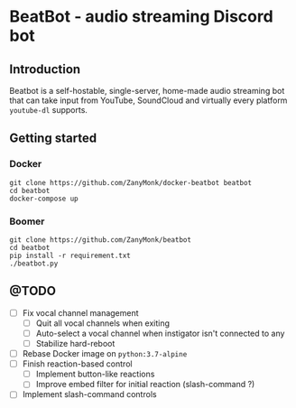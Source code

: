 # BeatBot - audio streaming Discord bot

## Introduction
Beatbot is a self-hostable, single-server, home-made audio streaming bot that can
take input from YouTube, SoundCloud and virtually every platform `youtube-dl` supports.

## Getting started
### Docker
```shell
git clone https://github.com/ZanyMonk/docker-beatbot beatbot
cd beatbot
docker-compose up
```

### Boomer
```shell
git clone https://github.com/ZanyMonk/beatbot
cd beatbot
pip install -r requirement.txt
./beatbot.py
```


## @TODO
- [ ] Fix vocal channel management
  - [ ] Quit all vocal channels when exiting
  - [ ] Auto-select a vocal channel when instigator isn't connected to any
  - [ ] Stabilize hard-reboot
- [ ] Rebase Docker image on `python:3.7-alpine`
- [ ] Finish reaction-based control
  - [ ] Implement button-like reactions
  - [ ] Improve embed filter for initial reaction (slash-command ?)
- [ ] Implement slash-command controls